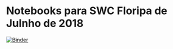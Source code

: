 # Notebooks para SWC Floripa de Julnho de 2018

[![Binder](http://mybinder.org/badge.svg)](https://beta.mybinder.org/v2/gh/ocefpaf/2018-Jun-SWC-Floripa/master)
